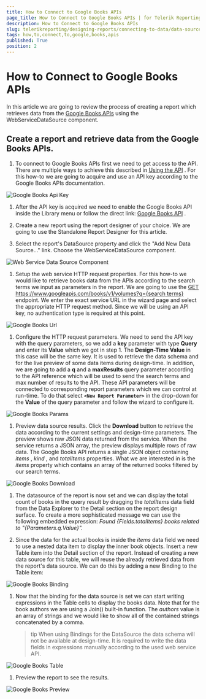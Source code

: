 ```yaml
---
title: How to Connect to Google Books APIs
page_title: How to Connect to Google Books APIs | for Telerik Reporting Documentation
description: How to Connect to Google Books APIs
slug: telerikreporting/designing-reports/connecting-to-data/data-source-components/webservicedatasource-component/how-to-connect-to-google-books-apis
tags: how,to,connect,to,google,books,apis
published: True
position: 2
---
```


# How to Connect to Google Books APIs



In this article we are going to review the process of creating a report which retrieves data from the          [Google Books APIs](https://developers.google.com/books/)          using the WebServiceDataSource component.       

## Create a report and retrieve data from the Google Books APIs.

1. To connect to Google Books APIs first we need to get access to the API. There are multiple ways to achieve this described in                [Using the API](https://developers.google.com/books/docs/v1/using) .               For this how-to we are going to acquire and use an API key according to the Google Books APIs documentation.               

  ![Google Books Api Key](images/DataSources/GoogleBooksApiKey.png)

1. After the API key is acquired we need to enable the Google Books API inside the Library menu or follow the direct link:                [Google Books API](https://console.developers.google.com/apis/library/books.googleapis.com) .             

1. Create a new report using the report designer of your choice. We are going to use the Standalone Report Designer for this article.

1. Select the report's DataSource property and click the "Add New Data Source..." link. Choose the WebServiceDataSource component.               

  ![Web Service Data Source Component](images/DataSources/WebServiceDataSourceComponent.png)

1. Setup the web service HTTP request properties. For this how-to we would like to retrieve books data from the APIs according to               the search terms we input as parameters in the report. We are going to use the                [GET https://www.googleapis.com/books/v1/volumes?q={search terms}](https://developers.google.com/books/docs/v1/reference/volumes/list)  endpoint.               We enter the exact service URL in the wizard page and select the appropriate HTTP request method.               Since we will be using an API key, no authentication type is required at this point.               

  ![Google Books Url](images/DataSources/GoogleBooksUrl.png)

1. Configure the HTTP request parameters. We need to send the API key with the query parameters, so we add a __key__                parameter with type __Query__  and enter its __Value__  which we got in step 1. The __Design-Time Value__  in this case               will be the same key. It is used to retrieve the data schema and for the live preview of some data items during design-time.               In addition, we are going to add a __q__  and a __maxResults__  query parameter according to the API reference which will be used to send the               search terms and max number of results to the API. These API parameters will be connected to corresponding report parameters               which we can control at run-time. To do that select __```<New Report Parameter>```__  in the drop-down for the __Value__  of the query               parameter and follow the wizard to configure it.               

  ![Google Books Params](images/DataSources/GoogleBooksParams.png)

1. Preview data source results. Click the __Download__  button to retrieve the data according to the current settings and design-time parameters.               The preview shows raw JSON data returned from the service. When the service returns a JSON array, the preview displays multiple rows of raw data.               The Google Books API returns a single JSON object containing *items* , *kind* , and               *totalItems*  properties. What we are interested in is the *items*  property which contains an array of the returned books               filtered by our search terms.               

  ![Google Books Download](images/DataSources/GoogleBooksDownload.png)

1. The datasource of the report is now set and we can display the total count of books in the query result by dragging the *totalItems*                data field from the Data Explorer to the Detail section on the report design surface. To create a more sophisticated message we can use the following embedded expression:                 *Found {Fields.totalItems} books related to "{Parameters.q.Value}".* 

1. Since the data for the actual books is inside the *items*  data field we need to use a nested data item to display the inner book objects.               Insert a new Table item into the Detail section of the report. Instead of creating a new data source for this table, we will reuse the already retrieved data from the               report's data source. We can do this by adding a new Binding to the Table item:               

  ![Google Books Binding](images/DataSources/GoogleBooksBinding.png)

1. Now that the binding for the data source is set we can start writing expressions in the Table cells to display the books data.               Note that for the book authors we are using a Join() built-in function. The *authors*  value is an array of strings and we would like to show all of the               contained strings concatenated by a comma.             

    >tip When using Bindings for the DataSource the data schema will not be available at design-time. It is required to write the data fields in expressions manually                 according to the used web service API.               

  

  ![Google Books Table](images/DataSources/GoogleBooksTable.png)

1. Preview the report to see the results.  

  ![Google Books Preview](images/DataSources/GoogleBooksPreview.png)
